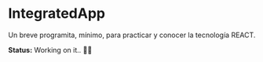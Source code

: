 # IntegratedApp

Un breve programita, mínimo, para practicar y conocer la tecnología REACT.

**Status:** Working on it.. :construction_worker_man:	
